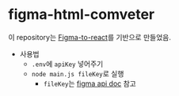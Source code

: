 # figma-html-comveter

이 repository는 [Figma-to-react](https://github.com/figma/figma-api-demo)를 기반으로 만들었음.

- 사용법
	- `.env`에 `apiKey` 넣어주기
	- `node main.js fileKey`로 실행
		- `fileKey`는 [figma api doc](https://www.figma.com/developers/api#get-files-endpoint) 참고
